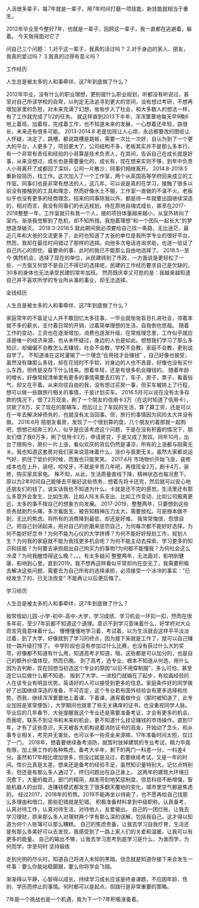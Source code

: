 人活很多辈子，每7年就是一辈子，用7年时间打磨一项技能，新技能就相当于重生。

2012年毕业至今整好7年，也就是一辈子，回顾这一辈子，我一直都在逃避着，躲着。
今天我得面对它了

问自己三个问题：
1.对于这一辈子，我真的活过吗？
2.对于身边的家人、朋友，我真的爱过吗？
3.我真的过得有意义吗？

工作经历

人生总是被太多的人和事牵绊，这7年到底做了什么？

2012年毕业，没有什么的职业理想，更别提什么职业规划，听都没有听说过，甚至对自己所读学校的自卑，以判定无法追寻到更大的空间，没有想过考研，不想再增加家里的负担，对未来充满了幻想，匆匆步入了社会，和大多数人的想法一样，有了工作就完成了1/2的任务。
就这样直到2013下半年，浑浑噩噩地每天早9晚6地上着班，加着班，完成着工作，也不知道未来的发展，一心想着还年轻，路很长，未来还有很多可能。
2013-2014.8  老是加班让人心烦，永远都要改的图纸让人怀疑，决定了，跳槽。都说跳槽是跳板，需要一次比一次好，自认为到了一个更大的平台，人更多了，项目更大了，公司结构不多，老板其实并不是那么多本行，有一个非常有责任和经验的小哥算是技术负责人，在其间，告诉自己在成长就是好事，从来没想过，成长也是需要量化的，成长有，现在想来实则不够，到年中负责人小哥离开了成都回了深圳，公司一片散沙，同事们相继离开。
2014.8-2018.5  重新投简历，找工作。这次加入了一个工作室，两个从英国高等学府回来成立的工作室。同事们也是非常有想法的人，这几年，可以说是真的在学习，接触了很多以前没有接触到的工具和理念，然而好像水土不服，工作室一直做的不温不火。老板似乎也没有更多的经商理念，招来的同事除我以外，都是待一年就要出国继续深造的，相对而言，我没有同事们的长远规划，待在原地自嗨式成长，甚至在2017-2018整整一年，工作室就只有我一个人，接的项目体量越来越小，从室外转向了室内。渐渐我觉察到了危机，却不知所措。我抱着理想“和一个团队一起长大”的梦想逐渐破灭。
2018.3-2018.5  就此期间我必须要给自己找一条路，无比迷茫，最近几年和大爸的交流更多了，此时也知道了大爸的单位是我所学专业的很好平台，然而，我却在最佳时间错过了那样的选择。向他多次电话咨询求助，也逐一验证了自己内心的担忧，最要命的事，此时的我已不能那么自由地选择了。
2018.5--至今    偶然机会，选择了现在的单位，从民建转到了市政，一方面说是更轻松了一些，一方面又何尝不是自己不得已的选择呢，民建的工作经历要求自己是欠缺的，30多的身体也无法承受民建的常年加班。
然而既庆幸又可悲的是：我越来越知道自己并不喜欢所学的专业所从事的事业，却无法选择。

金钱经历

人生总是被太多的人和事牵绊，这7年到底做了什么？

家庭常年的不富足让人并不敢回忆太多往事，一毕业就匆匆盲目扎进社会，领着本就不多的薪水，支付着日常的开销，过着简单理想的生活，自我倒也悠哉。
随着工作的变动，工资也在逐渐增加，消费也逐渐升级，在常规理念里，工作似乎就应该是唯一的经济来源，也从未怀疑过，身边的人也是如此。想想我们学习了那么多知识，却偏偏不会教怎么去赚钱，社会不会教，学校不会教，家庭不会教，更别说自学了。
不知道谁在这时灌输了一个理念“会用钱才会赚钱” ，自己好像也接受，虽然没有赚那么多钱，却在花钱时不手软，对身边的人也不吝啬，好像也没有买什么东西，但终是没存下什么钱来。想着年轻，还是有很多机会赚钱的。
随着年龄的增长，好像常规清单里有更多的事情需要去打钩了，车子，房子，票子，看着俗气，却又在乎着。从来向往自由的我，没有想过买房一事，但买车被排上了行程，想可以做一些跟旅行相关的事情，于是计划买车。
2016.5月可以说在没有太多存款的情况下，借了2万现金，刷了一个朋友的信用卡3万（在这时知道了信用卡），贷款了8万，买了现在的那辆车，而后过上了车奴的生活，算了算工资，还是可以在一年去解决掉债务的，也就没有太当回事。但，旅行的事情因为风险太大并没有做。
2016.6月 陪朋友看房，发现了一个很划算的盘，几个朋友约着那就一起购吧，想想已经奔三的人，似乎是应该考虑这个问题，于是在没有积蓄的情况下，朋友们借了我6万多，刷了信用卡2万，申请房贷，于是又成了房奴。同年10月，出台了限购令，房价一片上涨，看似欢庆的背后仍然是凄凉，所有的上涨都与刚需无关。我也知道这套房对我们家来说意味着什么，涨价与我更无关。虽然大家都说运气好，抓住了低价的时候，而我也只能笑笑。
2017.4月  市场物价开始飞涨，装修成本也在上升，装吧，咬咬牙，不就是辛苦几年吧，再借现金2万，刷卡4万，装修，购买家具家电。
殊不知，从此，生活质量直线下降，精神状态也每况愈下。
原以为2年时间自己能够去平衡好这些债务，想着先将卡还完，然后就可以安心地还朋友们的钱了。说实话我也不知道为什么，卡就是还不完的感觉。生活里还有那么多意外会发生，比如生病、比如人际关系支出、比如工作变动、比如公司搬离更远，太多的事不按自己的想象方向发展。
2017-2019，整整两年，只要想到这些债务就剧烈头痛，多次看医生，被告知精神压力太大，需要放松。可是根本做不到，无比的焦虑。将所有的消费降到最低，却还是好难。
我常常悔恨，怨恨自己，把自己封闭起来，用对自己的折磨来惩罚自己，为何每次都不能好好选择。为何不能好好念书？为何不能为心仪的大学拼搏？为何不能好好规划工作，规划人生？为何我的家庭就不能为我找更多机会呢？为何不能主动去探索、学习更多的知识和技能？为何要去承担超出自己购买力的事物?为何都不能懂我？为何社会这么冷漠？为何我醒悟得这么晚？。。。有太多疑问
整整两年，无法面对，影响到健康，影响到心里。直到2019，我不想再这样看似平常却内在空无了，我需要积极去解决这些问题，需要去为自己所有的选择承担，必须接受一个冰冷的事实：”已经发生了的，已无法改变“    不能再让以后更后悔了。

学习经历

人生总是被太多的人和事牵绊，这7年到底做了什么？

按常规幼儿园-小学-初中-高中-大学，学习成绩、学习机会一环扣一扣，然而在很多年前，至少7年前都不知道这个道理。意识不到学习意味着什么，好学府对大众而言究竟意味着什么。
懵懵懂懂地学习着，考试着，以为生活就会这样平平淡淡过着，到了大学，好像就到了学习的终点，因为接下来就是工作了，就可以自己赚钱一路升级打怪了。
中学阶段也没有参加过什么比赛，也没有获过什么大的奖项，好像都不知道有什么用，知道高考才知道，哦，这些都是可以加分的，也是自己的额外价值体现，然而已晚。
到了高考，选专业，根本不知道从何选，用什么因为去判断，现在回想当初选这个专业的原因“以后不用穿制服”，多么可怕，甚至连它以后做什么都不知道。
挨到了大学，一进校门就输在了起步，有绘画经验的人在该专业有明显优势。英语好的人可以接受到更多的信息。家庭条件好的同学做好了出国继续深造的准备，不可否定，这个专业若有国外经验会有更多选择和优势。而我，继续浑浑噩噩地上着课，下着课，通宵着做作业（那时被知道了，此专业加班是家常便饭），大学期间也就拿了些无关痛痒的证书，也没重视同学人脉。
毕业后的几年春节，大爸提醒我这个专业还是需要准备考证，才会有更多的机会。而我呢，联系不到证书和未来的机会，更不知道什么挂证赚钱的市场操作。直到17年，才有了这些意识，天天被各大机构说着消防证书的高金，开始动了念头，和从事专业相关，考完并无害处。也可以多一些资金来源嘛，17年准备时间太短，仅过了一门。
2018年，想着要继续备考消防，就暂时放掉建筑的专业考试，精力毕竟有限，加上换工作的各种焦虑，备考大半年，剩下的两门一科差一分，一科差4分。虽然和17年相比增加很多，但没过就是没过，若要继续考试，又是一年的时间。性价比真是太差。想来还是备考的经验不足，虽然知识量特别大，记忆点特别多，但还是有那么多人通过了，终归问题出在自己身上。
这两年的建筑大环境日况愈下，大量的裁员，部门的精简，越发苛刻地奖惩制度，信息科技不断增强，智能机器人的出现，连赚钱模式都发生了很多翻天覆地的变化，城市里空气都是焦虑的。
经过2017，2018年的煎熬。2019不能再坐以待毙了，也不愿再给自己找那么多理由和借口，那些犯错就是犯错。
积极准备材料拿到中级职称。认真备考，认真对待工作，认真对待生活，对待他人，友爱输出。
自己的一团烂账，让我去学习理财，原来那么多人对理财两个字有那么深的误解，包括我自己。这才得以知道为何个人账簿可以那么糟糕。
自己的焦虑责备，让我去学习自我疗育，生活还是有那么多美好可以去发现，我感受到了一路上家人们的关爱和温暖，让我可以有更多的能量。
自己的输出不够，让我去学习思考到底学习是什么，为谁而学，为何而学，学至何时
坚持锻炼

走到光明的尽头时，知道自己将进入未知的黑暗。信念就是知道你接下来会发生一件事：要么你能站稳脚跟，要么你将学会飞翔。

渐渐得以平静，心智得以成长，持续学习成长应该是终身课题，不应因年龄、性别、学历而停止的事情。何时都可以是起点，但践行是非常重要的策略。

7年是一个挑战也是一个机遇，我为下一个7年积极准备着。


                                                                                        
